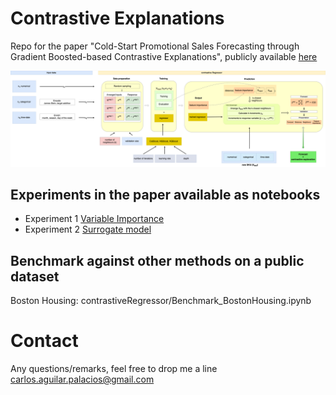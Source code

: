 # Contrastive Explanations

Repo for the paper "Cold-Start Promotional Sales Forecasting through Gradient Boosted-based Contrastive Explanations", publicly available [here](https://ieeexplore.ieee.org/document/9149573)

![Alt text](figs/summary_all_elements.png?raw=true "Summary of the implementation")

## Experiments in the paper available as notebooks
- Experiment 1 [Variable Importance](./contrastiveRegressor/Experiment_1_VarImportance.ipynb)
- Experiment 2 [Surrogate model](./contrastiveRegressor/Experiment2_surrogate_sales.ipynb)


## Benchmark against other methods on a public dataset
Boston Housing: contrastiveRegressor/Benchmark_BostonHousing.ipynb


# Contact
Any questions/remarks, feel free to drop me a line carlos.aguilar.palacios@gmail.com
